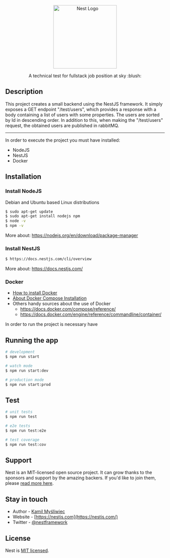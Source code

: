<p align="center">
  <a href="http://nestjs.com/" target="blank"><img src="https://upload.wikimedia.org/wikipedia/commons/6/65/Sky_Airline_Logo.svg" width="200" alt="Nest Logo" /></a>
</p>



  <p align="center">A technical test for fullstack job position at sky :blush: </p>
    <p align="center">

## Description

This project creates a small backend using the NestJS framework. 
It simply exposes a GET endpoint "/test/users", 
which provides a response with a body containing a list of users 
with some properties. The users are sorted by Id in descending order. 
In addition to this, when making the "/test/users" request, 
the obtained users are published in rabbitMQ.

___

In order to execute the project you must have installed:
- NodeJS 
- NestJS
- Docker

## Installation

### Install NodeJS
Debian and Ubuntu based Linux distributions
```bash
$ sudo apt-get update
$ sudo apt-get install nodejs npm
$ node -v
$ npm -v
```
More about: https://nodejs.org/en/download/package-manager
### Install NestJS 
```bash
$ https://docs.nestjs.com/cli/overview
```
More about: https://docs.nestjs.com/

### Docker
- [How to install Docker](https://docs.docker.com/engine/install/ubuntu/#install-using-the-repository)
-  [About Docker Compose Installation](https://docs.docker.com/compose/install/linux/)
- Others handy sources about the use of Docker 
  - https://docs.docker.com/compose/reference/
  - https://docs.docker.com/engine/reference/commandline/container/

In order to run the project is necessary have 

## Running the app

```bash
# development
$ npm run start

# watch mode
$ npm run start:dev

# production mode
$ npm run start:prod
```

## Test

```bash
# unit tests
$ npm run test

# e2e tests
$ npm run test:e2e

# test coverage
$ npm run test:cov
```

## Support

Nest is an MIT-licensed open source project. It can grow thanks to the sponsors and support by the amazing backers. If you'd like to join them, please [read more here](https://docs.nestjs.com/support).

## Stay in touch

- Author - [Kamil Myśliwiec](https://kamilmysliwiec.com)
- Website - [https://nestjs.com](https://nestjs.com/)
- Twitter - [@nestframework](https://twitter.com/nestframework)

## License

Nest is [MIT licensed](LICENSE).
